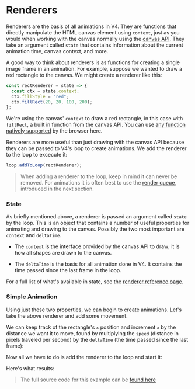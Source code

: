 # Renderers

Renderers are the basis of all animations in V4. They are functions that directly manipulate the HTML canvas element using `context`, just as you would when working with the canvas normally using the [canvas API](https://developer.mozilla.org/en-US/docs/Web/API/Canvas_API). They take an argument called `state` that contains information about the current animation time, canvas context, and more.

A good way to think about renderers is as functions for creating a single image frame in an animation. For example, suppose we wanted to draw a red rectangle to the canvas. We might create a renderer like this:

```js
const rectRenderer = state => {
  const ctx = state.context;
  ctx.fillStyle = "red";
  ctx.fillRect(20, 20, 100, 200);
};
```

We're using the canvas' `context` to draw a red rectangle, in this case with `fillRect`, a built in function from the canvas API. You can use [any function natively supported](https://developer.mozilla.org/en-US/docs/Web/API/CanvasRenderingContext2D#Reference) by the browser here.

Renderers are more useful than just drawing with the canvas API because they can be passed to V4's loop to create animations. We add the renderer to the loop to excecute it:

```js
loop.addToLoop(rectRenderer);
```

> When adding a renderer to the loop, keep in mind it can never be removed. For animations it is often best to use the [render queue](render-queue.md), introduced in the next section. 

### State

As briefly mentioned above, a renderer is passed an argument called `state` by the loop. This is an object that contains a number of useful properties for animating and drawing to the canvas. Possibly the two most important are `context` and `deltaTime`.

- The `context` is the interface provided by the canvas API to draw; it is how all shapes are drawn to the canvas.

- The `deltaTime` is the basis for all animation done in V4. It contains the time passed since the last frame in the loop.

For a full list of what's available in state, see the [renderer reference page](/reference/renderer.md).

### Simple Animation

Using just these two properties, we can begin to create animations. Let's take the above renderer and add some movement.

We can keep track of the rectangle's `x` position and increment `x` by the distance we want it to move, found by multiplying the `speed` (distance in pixels traveled per second) by the `deltaTime` (the time passed since the last frame):

[](_media/guide/renderers/sketch.js ':include :type=code :fragment=demo1')


Now all we have to do is add the renderer to the loop and start it:

[](_media/guide/renderers/sketch.js ':include :type=code :fragment=demo2')

Here's what results: 


[](https://V4.rainflame.com/_media/guide/renderers ':include :type=iframe width=100% height=250px')


> The full source code for this example can be [found here](https://github.com/rainflame/V4.js/tree/master/docs/_media/guide/renderQueue)


